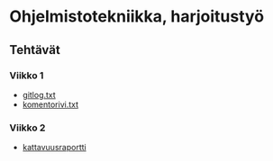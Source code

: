 # Ohjelmistotekniikka, harjoitustyö
## Tehtävät
### Viikko 1

* [gitlog.txt](laskarit/viikko1/gitlog.txt)
* [komentorivi.txt](laskarit/viikko1/komentorivi.txt)

### Viikko 2
* [kattavuusraportti](laskarit/viikko2/kattavuusraportti.png)
